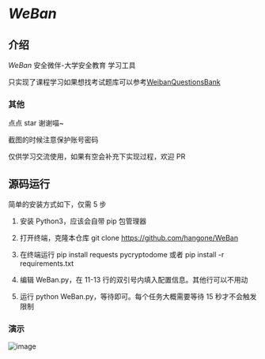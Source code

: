 # *WeBan*

## 介绍

*WeBan* 安全微伴-大学安全教育 学习工具

只实现了课程学习如果想找考试题库可以参考[WeibanQuestionsBank](https://github.com/pooneyy/WeibanQuestionsBank/blob/main/Wei-ban_Questions_Bank.json)

### 其他

点点 star 谢谢喵~

截图的时候注意保护账号密码

仅供学习交流使用，如果有空会补充下实现过程，欢迎 PR


## 源码运行

简单的安装方式如下，仅需 5 步

1. 安装 Python3，应该会自带 pip 包管理器

2. 打开终端，克隆本仓库 git clone https://github.com/hangone/WeBan

3. 在终端运行 pip install requests pycryptodome 或者 pip install -r requirements.txt

4. 编辑 WeBan.py，在 11-13 行的双引号内填入配置信息。其他行可以不用动

5. 运行 python WeBan.py，等待即可。每个任务大概需要等待 15 秒才不会触发限制

### 演示

![image](image.png)
